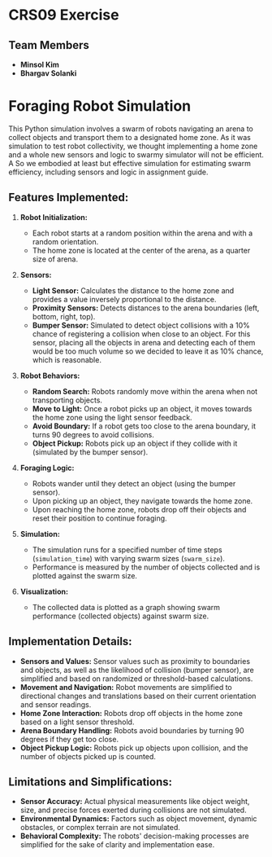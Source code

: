 # CRS09 Exercise

## Team Members
- **Minsol Kim**
- **Bhargav Solanki**

# Foraging Robot Simulation

This Python simulation involves a swarm of robots navigating an arena to collect objects and transport them to a designated home zone. As it was simulation to test robot collectivity, we thought implementing a home zone and a whole new sensors and logic to swarmy simulator will not be efficient. A
So we embodied at least but effective simulation for estimating swarm efficiency, including sensors and logic in assignment guide. 

## Features Implemented:

1. **Robot Initialization:**
   - Each robot starts at a random position within the arena and with a random orientation.
   - The home zone is located at the center of the arena, as a quarter size of arena.

2. **Sensors:**
   - **Light Sensor:** Calculates the distance to the home zone and provides a value inversely proportional to the distance.
   - **Proximity Sensors:** Detects distances to the arena boundaries (left, bottom, right, top).
   - **Bumper Sensor:** Simulated to detect object collisions with a 10% chance of registering a collision when close to an object. For this sensor, placing all the objects in arena and detecting each of them would be too much volume so we decided to leave it as 10% chance, which is reasonable.


3. **Robot Behaviors:**
   - **Random Search:** Robots randomly move within the arena when not transporting objects.
   - **Move to Light:** Once a robot picks up an object, it moves towards the home zone using the light sensor feedback.
   - **Avoid Boundary:** If a robot gets too close to the arena boundary, it turns 90 degrees to avoid collisions.
   - **Object Pickup:** Robots pick up an object if they collide with it (simulated by the bumper sensor).


4. **Foraging Logic:**
   - Robots wander until they detect an object (using the bumper sensor).
   - Upon picking up an object, they navigate towards the home zone.
   - Upon reaching the home zone, robots drop off their objects and reset their position to continue foraging.


5. **Simulation:**
   - The simulation runs for a specified number of time steps (`simulation_time`) with varying swarm sizes (`swarm_size`).
   - Performance is measured by the number of objects collected and is plotted against the swarm size.

6. **Visualization:**
   - The collected data is plotted as a graph showing swarm performance (collected objects) against swarm size.


## Implementation Details:

- **Sensors and Values:** Sensor values such as proximity to boundaries and objects, as well as the likelihood of collision (bumper sensor), are simplified and based on randomized or threshold-based calculations.
- **Movement and Navigation:** Robot movements are simplified to directional changes and translations based on their current orientation and sensor readings.
- **Home Zone Interaction:** Robots drop off objects in the home zone based on a light sensor threshold.
- **Arena Boundary Handling:** Robots avoid boundaries by turning 90 degrees if they get too close.
- **Object Pickup Logic:** Robots pick up objects upon collision, and the number of objects picked up is counted.

## Limitations and Simplifications:

- **Sensor Accuracy:** Actual physical measurements like object weight, size, and precise forces exerted during collisions are not simulated.
- **Environmental Dynamics:** Factors such as object movement, dynamic obstacles, or complex terrain are not simulated.
- **Behavioral Complexity:** The robots' decision-making processes are simplified for the sake of clarity and implementation ease.
